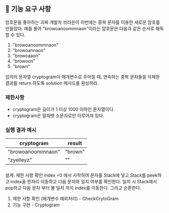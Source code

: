 ## 🚀 기능 요구 사항

암호문을 좋아하는 괴짜 개발자 브라운이 이번에는 중복 문자를 이용한 새로운 암호를 만들었다. 예를 들어 "browoanoommnaon"이라는 암호문은 다음과 같은 순서로 해독할 수 있다.

1. "browoanoommnaon"
2. "browoannaon"
3. "browoaaon"
4. "browoon"
5. "brown"

임의의 문자열 cryptogram이 매개변수로 주어질 때, 연속하는 중복 문자들을 삭제한 결과를 return 하도록 solution 메서드를 완성하라.

### 제한사항

- cryptogram은 길이가 1 이상 1000 이하인 문자열이다.
- cryptogram은 알파벳 소문자로만 이루어져 있다.

### 실행 결과 예시

| cryptogram | result |
| --- | --- |
| "browoanoommnaon" | "brown" |
| "zyelleyz" | "" |


###
설계:
제한 사항 확인
index =0 에서 사작하여 문자를 Stack에 넣고 Stack를 peek하고 index을 한자리 이동하고 다음 문자와 일치 여부를 확인한다.
일치 시 Stack에서 pop하고 다음 문자 부터 불 일치 까지 index를 이동한다. 그리고 순환한다.

1. 제한 사항 확인 (매개변수 예외처리) - CheckCrytoGram
2. 기능 구현 - Cryptogram
